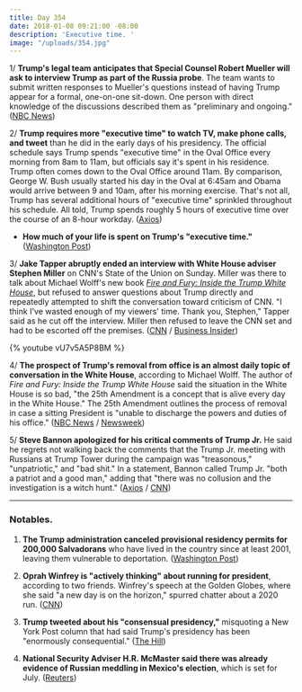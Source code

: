 ```yaml
---
title: Day 354
date: 2018-01-08 09:21:00 -08:00
description: 'Executive time. '
image: "/uploads/354.jpg"
---
```


1/ **Trump's legal team anticipates that Special Counsel Robert Mueller will ask to interview Trump as part of the Russia probe**. The team wants to submit written responses to Mueller's questions instead of having Trump appear for a formal, one-on-one sit-down. One person with direct knowledge of the discussions described them as "preliminary and ongoing." ([NBC News](https://www.nbcnews.com/politics/donald-trump/initial-talks-underway-about-trump-interview-mueller-russia-probe-n835506))

2/ **Trump requires more "executive time" to watch TV, make phone calls, and tweet** than he did in the early days of his presidency. The official schedule says Trump spends "executive time" in the Oval Office every morning from 8am to 11am, but officials say it's spent in his residence. Trump often comes down to the Oval Office around 11am. By comparison, George W. Bush usually started his day in the Oval at 6:45am and Obama would arrive between 9 and 10am, after his morning exercise. That's not all, Trump has several additional hours of "executive time" sprinkled throughout his schedule. All told, Trump spends roughly 5 hours of executive time over the course of an 8-hour workday. ([Axios](https://www.axios.com/scoop-trumps-secret-shrinking-schedule-1515364904-ab76374a-6252-4570-a804-942b3f851840.html))

* **How much of your life is spent on Trump's "executive time."** ([Washington Post](https://www.washingtonpost.com/news/politics/wp/2018/01/08/allow-us-to-figure-out-just-how-much-of-your-life-is-spent-on-trumps-executive-time/))

3/ **Jake Tapper abruptly ended an interview with White House adviser Stephen Miller** on CNN's State of the Union on Sunday. Miller was there to talk about Michael Wolff's new book *[Fire and Fury: Inside the Trump White House](https://www.amazon.com/Fire-Fury-Inside-Trump-White/dp/1250158060/ref=as_li_ss_tl?_encoding=UTF8&qid=&sr=&linkCode=ll1&tag=wtfjht-20&linkId=a1dbc9cbfb375d2d077e83713d4741c2)*, but refused to answer questions about Trump directly and repeatedly attempted to shift the conversation toward criticism of CNN. "I think I've wasted enough of my viewers' time. Thank you, Stephen," Tapper said as he cut off the interview. Miller then refused to leave the CNN set and had to be escorted off the premises. ([CNN](http://www.cnn.com/videos/politics/2018/01/07/white-house-adviser-stephen-miller-full-interview-sotu.cnn) / [Business Insider](http://www.businessinsider.com/stephen-miller-escorted-off-cnn-2018-1))

{% youtube vU7v5A5P8BM %}

4/ **The prospect of Trump's removal from office is an almost daily topic of conversation in the White House**, according to Michael Wolff. The author of *Fire and Fury: Inside the Trump White House* said the situation in the White House is so bad, "the 25th Amendment is a concept that is alive every day in the White House." The 25th Amendment outlines the process of removal in case a sitting President is "unable to discharge the powers and duties of his office." ([NBC News](https://www.nbcnews.com/meet-the-press/video/wolff-25th-amendment-is-discussed-in-the-white-house-every-day-1131274819537) / [Newsweek](http://www.newsweek.com/michael-wolff-says-trumps-white-house-bad-25th-amendment-mentioned-every-day-773340))

5/ **Steve Bannon apologized for his critical comments of Trump Jr.** He said he regrets not walking back the comments that the Trump Jr. meeting with Russians at Trump Tower during the campaign was "treasonous," "unpatriotic," and "bad shit." In a statement, Bannon called Trump Jr. "both a patriot and a good man," adding that "there was no collusion and the investigation is a witch hunt." ([Axios](https://www.axios.com/scoop-bannon-sends-regret-to-trump-1515329924-dbfe9439-59e0-4773-8d3d-079e5ee2b493.html) / [CNN](https://www.cnn.com/2018/01/07/politics/donald-trump-steve-bannon/index.html))

---

### Notables.

1. **The Trump administration canceled provisional residency permits for 200,000 Salvadorans** who have lived in the country since at least 2001, leaving them vulnerable to deportation. ([Washington Post](https://www.washingtonpost.com/world/national-security/trump-administration-to-end-provisional-residency-for-200000-salvadorans/2018/01/08/badfde90-f481-11e7-beb6-c8d48830c54d_story.html))

2. **Oprah Winfrey is "actively thinking" about running for president**, according to two friends. Winfrey's speech at the Golden Globes, where she said "a new day is on the horizon," spurred chatter about a 2020 run. ([CNN](http://money.cnn.com/2018/01/08/media/oprah-golden-globes/index.html))

3. **Trump tweeted about his "consensual presidency,"** misquoting a New York Post column that had said Trump's presidency has been "enormously consequential." ([The Hill](http://thehill.com/homenews/administration/367860-trump-misquotes-ny-post-column-touts-his-consensual-presidency))

4. **National Security Adviser H.R. McMaster said there was already evidence of Russian meddling in Mexico's election**, which is set for July. ([Reuters](https://www.reuters.com/article/us-mexico-russia-usa/russia-meddling-in-mexican-election-white-house-aide-mcmaster-idUSKBN1EW0UD))